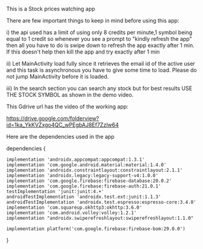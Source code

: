 This is a Stock prices watching app

There are few important things to keep in mind before using this app:

i) the api used has a limit of using only 8 credits per minute,1 symbol being equal to 1 credit so whenever you see a prompt to "kindly refresh the app" 
   then all you have to do is swipe down to refresh the app exactly after 1 min. If this doesn't help then kill the app and try exactly after 1 min
   
ii) Let MainActivity load fully since it retrieves the email id of the active user and this task is asynchronous you have to give some time to load.
    Please do not jump MainActivity before it is loaded.
    
iii) In the search section you can search any stock but for best results USE THE STOCK SYMBOL as shown in the demo video. 
    
This Gdrive url has the video of the working app:

https://drive.google.com/folderview?id=1ka_YkKVZxgo4QC_wPEgbAJ8Ef7Zzlw64

Here are the dependencies used in the app


dependencies {

    implementation 'androidx.appcompat:appcompat:1.3.1'
    implementation 'com.google.android.material:material:1.4.0'
    implementation 'androidx.constraintlayout:constraintlayout:2.1.1'
    implementation 'androidx.legacy:legacy-support-v4:1.0.0'
    implementation 'com.google.firebase:firebase-database:20.0.2'
    implementation 'com.google.firebase:firebase-auth:21.0.1'
    testImplementation 'junit:junit:4.+'
    androidTestImplementation 'androidx.test.ext:junit:1.1.3'
    androidTestImplementation 'androidx.test.espresso:espresso-core:3.4.0'
    implementation 'com.squareup.okhttp3:okhttp:3.6.0'
    implementation 'com.android.volley:volley:1.2.1'
    implementation "androidx.swiperefreshlayout:swiperefreshlayout:1.1.0"

    implementation platform('com.google.firebase:firebase-bom:29.0.0')


}
